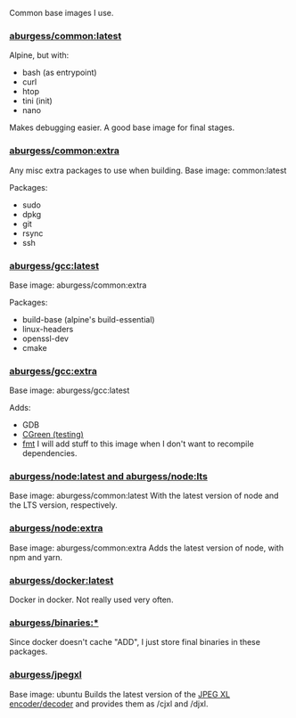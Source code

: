 Common base images I use.

### [aburgess/common:latest](https://hub.docker.com/r/aburgess/latest)

Alpine, but with:
* bash (as entrypoint)
* curl
* htop
* tini (init)
* nano

Makes debugging easier. A good base image for final stages.

### [aburgess/common:extra](https://hub.docker.com/r/aburgess/extra)

Any misc extra packages to use when building.
Base image: common:latest

Packages:
* sudo
* dpkg
* git
* rsync
* ssh

### [aburgess/gcc:latest](https://hub.docker.com/r/aburgess/gcc)

Base image: aburgess/common:extra

Packages:
* build-base (alpine's build-essential)
* linux-headers
* openssl-dev
* cmake

### [aburgess/gcc:extra](https://hub.docker.com/r/aburgess/gcc)

Base image: aburgess/gcc:latest

Adds:
* GDB
* [CGreen (testing)](https://github.com/cgreen-devs/cgreen)
* [fmt](https://github.com/fmtlib/fmt)
I will add stuff to this image when I don't want to recompile dependencies.

### [aburgess/node:latest and aburgess/node:lts](https://hub.docker.com/r/aburgess/node)

Base image: aburgess/common:latest
With the latest version of node and the LTS version, respectively.

### [aburgess/node:extra](https://hub.docker.com/r/aburgess/node)

Base image: aburgess/common:extra
Adds the latest version of node, with npm and yarn.

### [aburgess/docker:latest](https://hub.docker.com/r/aburgess/docker)

Docker in docker. Not really used very often.

### [aburgess/binaries:*](https://hub.docker.com/r/aburgess/binaries)

Since docker doesn't cache "ADD", I just store final binaries in these packages.


### [aburgess/jpegxl](https://hub.docker.com/r/aburgess/jpegxl)

Base image: ubuntu
Builds the latest version of the [JPEG XL encoder/decoder](https://gitlab.com/wg1/jpeg-xl/) and provides them as /cjxl and /djxl.
